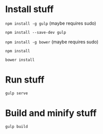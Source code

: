 Install stuff
============

`npm install -g gulp` (maybe requires sudo)

`npm install --save-dev gulp`

`npm install -g bower` (maybe requires sudo)

`npm install`

`bower install`

Run stuff
========

`gulp serve`

Build and minify stuff
======================

`gulp build`
